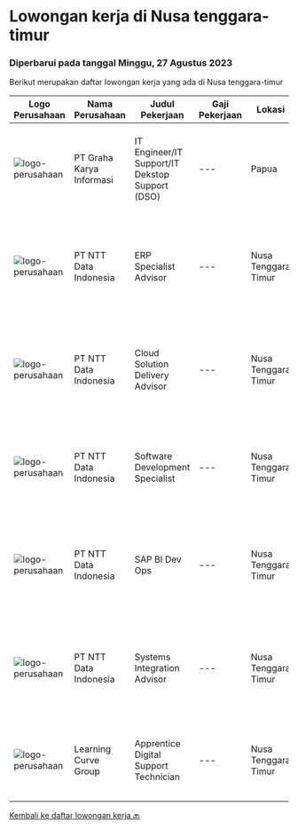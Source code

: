 
  # Lowongan kerja di Nusa tenggara-timur

  ### Diperbarui pada tanggal Minggu, 27 Agustus 2023

  Berikut merupakan daftar lowongan kerja yang ada di Nusa tenggara-timur

  |Logo Perusahaan | Nama Perusahaan | Judul Pekerjaan | Gaji Pekerjaan | Lokasi | Deskripsi | Tanggal diunggah | Pranala |
  | -------------- | --------------- | --------------- | --------- | --------- | -------------- | ------- | ----------- |
  |![logo-perusahaan](https://image-service-cdn.seek.com.au/c318dd0b699c6160d2411e7473745c289633be44/ee4dce1061f3f616224767ad58cb2fc751b8d2dc)|PT Graha Karya Informasi|IT Engineer/IT Support/IT Dekstop Support (DSO)|---|Papua|Requirements:1. Minimum 6 Months as an IT Support (Fresh Graduate are welcome to apply)2. Bachelor's Degree in Computer/ IT or equivalent3. Have...|Rabu, 02 Agustus 2023|https://www.jobstreet.co.id/id/job/it-engineer-it-support-it-dekstop-support-dso-4425201?token=0~706d53f4-a9ff-401c-9090-794a39e0cbe8&sectionRank=1&jobId=jobstreet-id-job-4425201|
|![logo-perusahaan](https://image-service-cdn.seek.com.au/5c07f6241f19f0664e51c3542e05aead1ea7cc15/ee4dce1061f3f616224767ad58cb2fc751b8d2dc)|PT NTT Data Indonesia|ERP Specialist Advisor|---|Nusa Tenggara Timur|Apply nowDate: Aug 11, 2023Location: Any NTT location, KA, IN*************** { display: inline; }Company: NTT DATA ServicesReq ID: 242433 NTT DATA...|Minggu, 20 Agustus 2023|https://www.jobstreet.co.id/id/job/erp-specialist-advisor-1036726877?token=0~706d53f4-a9ff-401c-9090-794a39e0cbe8&sectionRank=2&jobId=jobstreet-id-job-1036726877|
|![logo-perusahaan](https://image-service-cdn.seek.com.au/5c07f6241f19f0664e51c3542e05aead1ea7cc15/ee4dce1061f3f616224767ad58cb2fc751b8d2dc)|PT NTT Data Indonesia|Cloud Solution Delivery Advisor|---|Nusa Tenggara Timur|Apply nowDate: Aug 11, 2023Location: Any NTT location, KA, IN*************** { display: inline; }Company: NTT DATA ServicesReq ID: 242454 NTT DATA...|Minggu, 13 Agustus 2023|https://www.jobstreet.co.id/id/job/cloud-solution-delivery-advisor-1036670040?token=0~706d53f4-a9ff-401c-9090-794a39e0cbe8&sectionRank=3&jobId=jobstreet-id-job-1036670040|
|![logo-perusahaan](https://image-service-cdn.seek.com.au/5c07f6241f19f0664e51c3542e05aead1ea7cc15/ee4dce1061f3f616224767ad58cb2fc751b8d2dc)|PT NTT Data Indonesia|Software Development Specialist|---|Nusa Tenggara Timur|Apply nowDate: Aug 11, 2023Location: Any NTT location, KA, INCompany: NTT DATA ServicesReq ID: 242454 NTT DATA Services strives to hire exceptional,...|Jumat, 11 Agustus 2023|https://www.jobstreet.co.id/id/job/software-development-specialist-1036659870?token=0~706d53f4-a9ff-401c-9090-794a39e0cbe8&sectionRank=4&jobId=jobstreet-id-job-1036659870|
|![logo-perusahaan](https://image-service-cdn.seek.com.au/5c07f6241f19f0664e51c3542e05aead1ea7cc15/ee4dce1061f3f616224767ad58cb2fc751b8d2dc)|PT NTT Data Indonesia|SAP BI Dev Ops|---|Nusa Tenggara Timur|Apply nowDate: Aug 11, 2023Location: Any NTT location, KA, IN*************** { display: inline; }Company: NTT DATA ServicesReq ID: 242433 NTT DATA...|Jumat, 11 Agustus 2023|https://www.jobstreet.co.id/id/job/sap-bi-dev-ops-1036660194?token=0~706d53f4-a9ff-401c-9090-794a39e0cbe8&sectionRank=5&jobId=jobstreet-id-job-1036660194|
|![logo-perusahaan](https://image-service-cdn.seek.com.au/93a625f76032e2e90a47f8cc5c26f9863ba2217a/ee4dce1061f3f616224767ad58cb2fc751b8d2dc)|PT NTT Data Indonesia|Systems Integration Advisor|---|Nusa Tenggara Timur|Apply nowDate: Aug 7, 2023Location: Any NTT location, KA, INCompany: NTT DATA ServicesDevOps – Resource requirements DevOps Engineer with 3+ years of...|Minggu, 06 Agustus 2023|https://www.jobstreet.co.id/id/job/systems-integration-advisor-1036610285?token=0~706d53f4-a9ff-401c-9090-794a39e0cbe8&sectionRank=6&jobId=jobstreet-id-job-1036610285|
|![logo-perusahaan](https://i.ibb.co/sqvTCh9/112815900-stock-vector-no-image-available-icon-flat-vector.webp)|Learning Curve Group|Apprentice Digital Support Technician|---|Nusa Tenggara Timur|As part of this role, the successful applicant will be required to undertake the Digital Support Technician level 3 apprenticeship and will be paid...|Jumat, 04 Agustus 2023|https://www.jobstreet.co.id/id/job/apprentice-digital-support-technician-1036599229?token=0~706d53f4-a9ff-401c-9090-794a39e0cbe8&sectionRank=7&jobId=jobstreet-id-job-1036599229|


  [Kembali ke daftar lowongan kerja 🔙](../README.md#daftar-lowongan-kerja)
  